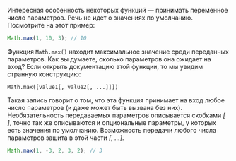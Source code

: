 
Интересная особенность некоторых функций — принимать переменное число параметров. Речь не идет о значениях по умолчанию. Посмотрите на этот пример:

```javascript
Math.max(1, 10, 3); // 10
```

Функция `Math.max()` находит максимальное значение среди переданных параметров. Как вы думаете, сколько параметров она ожидает на вход? Если открыть документацию этой функции, то мы увидим странную конструкцию:

  ```
  Math.max([value1[, value2[, ...]]])
  ```

  Такая запись говорит о том, что эта функция принимает на вход любое число параметров (и даже может быть вызвана без них). Необязательность передаваемых параметров описывается скобками *[ ]*, точно так же описываются и опциональные параметры, у которых есть значения по умолчанию. Возможность передачи любого числа параметров зашита в этой части *[, ...]*.

  ```javascript
  Math.max(1, -3, 2, 3, 2); // 3
  ```
